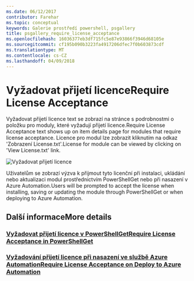 ```yaml
---
ms.date: 06/12/2017
contributor: Farehar
ms.topic: conceptual
keywords: Galerie prostředí powershell, psgallery
title: psgallery_require_license_acceptance
ms.openlocfilehash: 16036377eb3df715fc5e87e93866f3946d68105e
ms.sourcegitcommit: cf195b090b3223fa4917206dfec7f0b603873cdf
ms.translationtype: MT
ms.contentlocale: cs-CZ
ms.lasthandoff: 04/09/2018
---
```

<a name="require-license-acceptance"></a><span data-ttu-id="2cc41-103">Vyžadovat přijetí licence</span><span class="sxs-lookup"><span data-stu-id="2cc41-103">Require License Acceptance</span></span>
===========================

<span data-ttu-id="2cc41-104">Vyžadovat přijetí licence text se zobrazí na stránce s podrobnostmi o položku pro moduly, které vyžadují přijetí licence.</span><span class="sxs-lookup"><span data-stu-id="2cc41-104">Require License Acceptance text shows up on item details page for modules that require license acceptance.</span></span> <span data-ttu-id="2cc41-105">Licence pro modul lze zobrazit kliknutím na odkaz 'Zobrazení License.txt'.</span><span class="sxs-lookup"><span data-stu-id="2cc41-105">License for module can be viewed by clicking on 'View License.txt' link.</span></span>

![Vyžadovat přijetí licence](Images/RequireLicenseAcceptance.png)

<span data-ttu-id="2cc41-107">Uživatelům se zobrazí výzva k přijmout tyto licenční při instalaci, ukládání nebo aktualizaci modul prostřednictvím PowerShellGet nebo při nasazení v Azure Automation.</span><span class="sxs-lookup"><span data-stu-id="2cc41-107">Users will be prompted to accept the license when installing, saving or updating the module through PowerShellGet or when deploying to Azure Automation.</span></span>

## <a name="more-details"></a><span data-ttu-id="2cc41-108">Další informace</span><span class="sxs-lookup"><span data-stu-id="2cc41-108">More details</span></span>
### <a name="require-license-acceptance-in-powershellgetpsgetmodulerequirelicenseacceptancemd"></a>[<span data-ttu-id="2cc41-109">Vyžadovat přijetí licence v PowerShellGet</span><span class="sxs-lookup"><span data-stu-id="2cc41-109">Require License Acceptance in PowerShellGet</span></span>](../psget/module/RequireLicenseAcceptance.md)
### <a name="require-license-acceptance-on-deploy-to-azure-automationpsgallerydeploytoazureautomationrequirelicenseacceptancemd"></a>[<span data-ttu-id="2cc41-110">Vyžadování přijetí licence při nasazení ve službě Azure Automation</span><span class="sxs-lookup"><span data-stu-id="2cc41-110">Require License Acceptance on Deploy to Azure Automation</span></span>](psgallery_deploy_to_azure_automation_requireLicenseAcceptance.md)